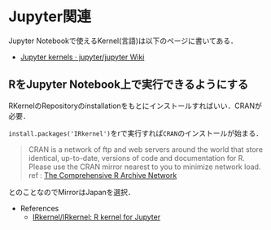 # Jupyter関連

Jupyter Notebookで使えるKernel(言語)は以下のページに書いてある．

* [Jupyter kernels · jupyter/jupyter Wiki](https://github.com/jupyter/jupyter/wiki/Jupyter-kernels)

## RをJupyter Notebook上で実行できるようにする

RKernelのRepositoryのinstallationをもとにインストールすればいい．CRANが必要．

`install.packages('IRkernel')`をrで実行すれば`CRAN`のインストールが始まる．

> CRAN is a network of ftp and web servers around the world that store identical, up-to-date, versions of code and documentation for R. Please use the CRAN mirror nearest to you to minimize network load.
ref : [The Comprehensive R Archive Network](https://cran.r-project.org/)

とのことなのでMirrorはJapanを選択．

* References
  * [IRkernel/IRkernel: R kernel for Jupyter](https://github.com/IRkernel/IRkernel)

